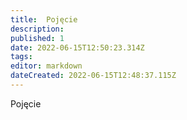 ```yaml
---
title:  Pojęcie
description: 
published: 1
date: 2022-06-15T12:50:23.314Z
tags: 
editor: markdown
dateCreated: 2022-06-15T12:48:37.115Z
---
```


Pojęcie
